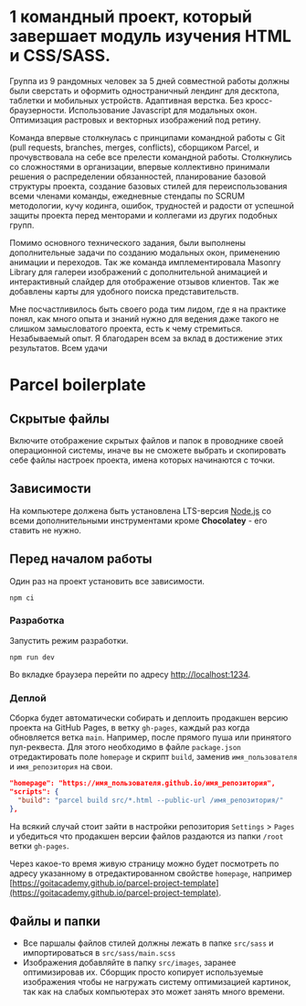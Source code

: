# 1 командный проект, который завершает модуль изучения HTML и CSS/SASS.

Группа из 9 рандомных человек за 5 дней совместной работы должны были сверстать и оформить
одностраничный лендинг для десктопа, таблетки и мобильных устройств. Адаптивная верстка. Без
кросс-браузерности. Использование Javascript для модальных окон. Оптимизация растровых и векторных
изображений под ретину.

Команда впервые столкнулась с принципами командной работы с Git (pull requests, branches, merges,
conflicts), сборщиком Parcel, и прочувствовала на себе все прелести командной работы. Столкнулись со
сложностями в организации, впервые коллективно принимали решения о распределении обязанностей,
планирование базовой структуры проекта, создание базовых стилей для переиспользования всеми членами
команды, ежедневные стендапы по SCRUM методологии, кучу кодинга, ошибок, трудностей и радости от
успешной защиты проекта перед менторами и коллегами из других подобных групп.

Помимо основного технического задания, были выполнены дополнительные задачи по созданию модальных
окон, применению анимации и переходов. Так же команда имплементировала Masonry Library для галереи
изображений с дополнительной анимацией и интерактивный слайдер для отображение отзывов клиентов. Так
же добавлены карты для удобного поиска представительств.

Мне посчастливилось быть своего рода тим лидом, где я на практике понял, как много опыта и знаний
нужно для ведения даже такого не слишком замысловатого проекта, есть к чему стремиться. Незабываемый
опыт. Я благодарен всем за вклад в достижение этих результатов. Всем удачи

# Parcel boilerplate

## Скрытые файлы

Включите отображение скрытых файлов и папок в проводнике своей операционной системы, иначе вы не
сможете выбрать и скопировать себе файлы настроек проекта, имена которых начинаются с точки.

## Зависимости

На компьютере должена быть установлена LTS-версия [Node.js](https://nodejs.org/en/) со всеми
дополнительными инструментами кроме **Chocolatey** - его ставить не нужно.

## Перед началом работы

Один раз на проект установить все зависимости.

```shell
npm ci
```

### Разработка

Запустить режим разработки.

```shell
npm run dev
```

Во вкладке браузера перейти по адресу [http://localhost:1234](http://localhost:1234).

### Деплой

Сборка будет автоматически собирать и деплоить продакшен версию проекта на GitHub Pages, в ветку
`gh-pages`, каждый раз когда обновляется ветка `main`. Например, после прямого пуша или принятого
пул-реквеста. Для этого необходимо в файле `package.json` отредактировать поле `homepage` и скрипт
`build`, заменив `имя_пользователя` и `имя_репозитория` на свои.

```json
"homepage": "https://имя_пользователя.github.io/имя_репозитория",
"scripts": {
  "build": "parcel build src/*.html --public-url /имя_репозитория/"
},
```

На всякий случай стоит зайти в настройки репозитория `Settings` > `Pages` и убедиться что продакшен
версии файлов раздаются из папки `/root` ветки `gh-pages`.

Через какое-то время живую страницу можно будет посмотреть по адресу указанному в отредактированном
свойстве `homepage`, например
[https://goitacademy.github.io/parcel-project-template](https://goitacademy.github.io/parcel-project-template).

## Файлы и папки

- Все паршалы файлов стилей должны лежать в папке `src/sass` и импортироваться в
  `src/sass/main.scss`
- Изображения добавляйте в папку `src/images`, заранее оптимизировав их. Сборщик просто копирует
  используемые изображения чтобы не нагружать систему оптимизацией картинок, так как на слабых
  компьютерах это может занять много времени.
